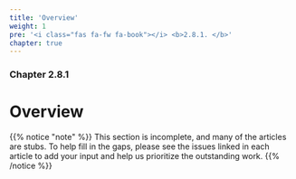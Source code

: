 ```yaml
---
title: 'Overview'
weight: 1
pre: '<i class="fas fa-fw fa-book"></i> <b>2.8.1. </b>'
chapter: true
---
```


### Chapter 2.8.1

# Overview

{{% notice "note" %}}
This section is incomplete, and many of the articles are stubs. To help fill in
the gaps, please see the issues linked in each article to add your input and
help us prioritize the outstanding work.
{{% /notice %}}
